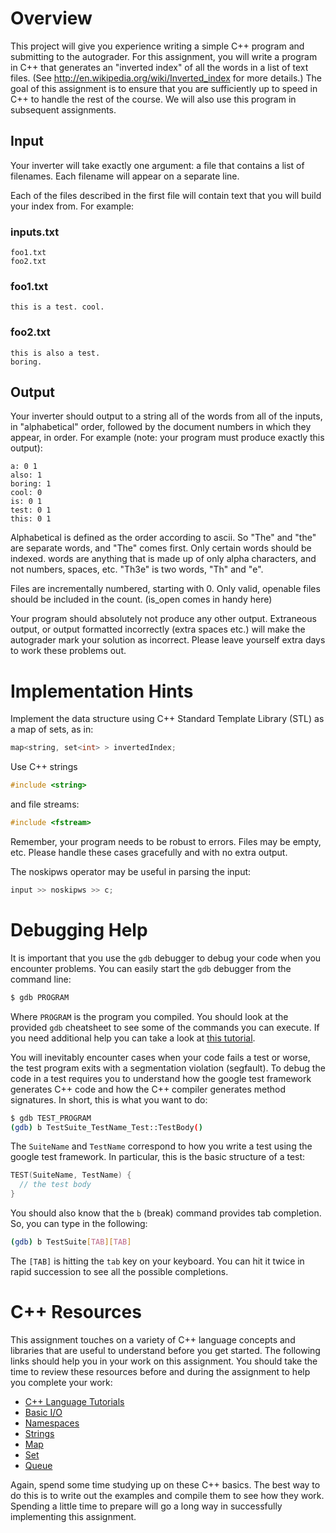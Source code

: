 # Overview

This project will give you experience writing a simple C++ program and
submitting to the autograder. For this assignment, you will write a
program in C++ that generates an "inverted index" of all the words in
a list of text files. (See http://en.wikipedia.org/wiki/Inverted_index
for more details.) The goal of this assignment is to ensure that you
are sufficiently up to speed in C++ to handle the rest of the
course. We will also use this program in subsequent assignments.

## Input

Your inverter will take exactly one argument: a file that contains a
list of filenames.  Each filename will appear on a separate line.

Each of the files described in the first file will contain text that
you will build your index from. For example:

### inputs.txt

```
foo1.txt
foo2.txt
```

### foo1.txt

```
this is a test. cool.
```

### foo2.txt

```
this is also a test.
boring.
```

## Output

Your inverter should output to a string all of the words from all of
the inputs, in "alphabetical" order, followed by the document numbers
in which they appear, in order. For example (note: your program must
produce exactly this output):

```
a: 0 1
also: 1
boring: 1
cool: 0
is: 0 1
test: 0 1
this: 0 1
```

Alphabetical is defined as the order according to ascii.  So "The" and
"the" are separate words, and "The" comes first.  Only certain words
should be indexed.  words are anything that is made up of only alpha
characters, and not numbers, spaces, etc.  "Th3e" is two words, "Th"
and "e".

Files are incrementally numbered, starting with 0.  Only valid,
openable files should be included in the count. (is_open comes in
handy here)

Your program should absolutely not produce any other output.
Extraneous output, or output formatted incorrectly (extra spaces etc.)
will make the autograder mark your solution as incorrect.  Please
leave yourself extra days to work these problems out.

# Implementation Hints

Implement the data structure using C++ Standard Template Library (STL)
as a map of sets, as in:

```c++
map<string, set<int> > invertedIndex;
```

Use C++ strings

```c++
#include <string>
```

and file streams:

```c++
#include <fstream>
```

Remember, your program needs to be robust to errors.  Files may be
empty, etc.  Please handle these cases gracefully and with no extra
output.

The noskipws operator may be useful in parsing the input:

```c++
input >> noskipws >> c;
```

# Debugging Help

It is important that you use the `gdb` debugger to debug your code
when you encounter problems. You can easily start the `gdb` debugger
from the command line:

```bash
$ gdb PROGRAM
```

Where `PROGRAM` is the program you compiled. You should look at the
provided `gdb` cheatsheet to see some of the commands you can
execute. If you need additional help you can take a look at [this
tutorial](https://www.cs.cmu.edu/~gilpin/tutorial/).

You will inevitably encounter cases when your code fails a test or
worse, the test program exits with a segmentation violation
(segfault). To debug the code in a test requires you to understand how
the google test framework generates C++ code and how the C++ compiler
generates method signatures. In short, this is what you want to do:

```bash
$ gdb TEST_PROGRAM
(gdb) b TestSuite_TestName_Test::TestBody()
```

The `SuiteName` and `TestName` correspond to how you write a test
using the google test framework. In particular, this is the basic
structure of a test:

```C++
TEST(SuiteName, TestName) {
  // the test body
}
```

You should also know that the `b` (break) command provides tab
completion. So, you can type in the following:

```bash
(gdb) b TestSuite[TAB][TAB]
```

The `[TAB]` is hitting the `tab` key on your keyboard. You can hit it
twice in rapid succession to see all the possible completions.

# C++ Resources

This assignment touches on a variety of C++ language concepts and
libraries that are useful to understand before you get started. The
following links should help you in your work on this assignment. You
should take the time to review these resources before and during the
assignment to help you complete your work:

* [C++ Language Tutorials](http://www.cplusplus.com/doc/tutorial/)
* [Basic I/O](http://www.cplusplus.com/doc/tutorial/basic_io/)
* [Namespaces](http://www.cplusplus.com/doc/oldtutorial/namespaces/)
* [Strings](http://www.cplusplus.com/reference/string/string/)
* [Map](http://www.cplusplus.com/reference/map/map/)
* [Set](http://www.cplusplus.com/reference/set/set/)
* [Queue](http://www.cplusplus.com/reference/queue/queue/)

Again, spend some time studying up on these C++ basics. The best way
to do this is to write out the examples and compile them to see how
they work. Spending a little time to prepare will go a long way in
successfully implementing this assignment.